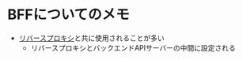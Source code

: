 # BFFについてのメモ

- [リバースプロキシ](https://www.kagoya.jp/howto/network/reverse-proxy/)と共に使用されることが多い
  - リバースプロキシとバックエンドAPIサーバーの中間に設定される
